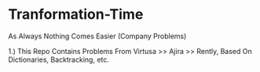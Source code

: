 # Tranformation-Time
As Always Nothing Comes Easier (Company Problems)

1.) This Repo Contains Problems From Virtusa >> Ajira >> Rently, Based On Dictionaries, Backtracking, etc.
